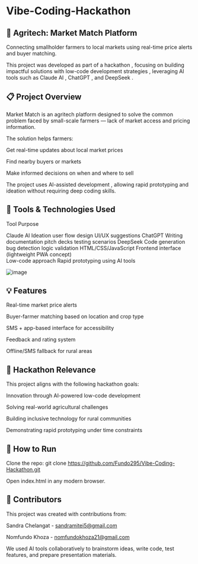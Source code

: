 # Vibe-Coding-Hackathon
## 🌱 Agritech: Market Match Platform 
Connecting smallholder farmers to local markets using real-time price alerts and buyer matching. 

This project was developed as part of a hackathon , focusing on building impactful solutions with low-code development strategies , leveraging AI tools such as Claude AI , ChatGPT , and DeepSeek .

## 📋 Project Overview
Market Match is an agritech platform designed to solve the common problem faced by small-scale farmers — lack of market access and pricing information.

The solution helps farmers:

Get real-time updates about local market prices

Find nearby buyers or markets

Make informed decisions on when and where to sell

The project uses AI-assisted development , allowing rapid prototyping and ideation without requiring deep coding skills.

## 🔧 Tools & Technologies Used
Tool	                    Purpose		

Claude AI	             Ideation	 user flow design	 UI/UX suggestions
ChatGPT       	       Writing documentation	 pitch decks	 testing scenarios
DeepSeek	             Code generation	 bug detection	 logic validation
HTML/CSS/JavaScript  	 Frontend interface (lightweight PWA concept)		
Low-code approach	     Rapid prototyping using AI tools

![image](https://github.com/user-attachments/assets/072d239c-9873-40ee-86ea-dfc3c131b8b2) 

## 💡 Features
Real-time market price alerts

Buyer-farmer matching based on location and crop type

SMS + app-based interface for accessibility

Feedback and rating system

Offline/SMS fallback for rural areas

## 🎯 Hackathon Relevance
This project aligns with the following hackathon goals:

Innovation through AI-powered low-code development

Solving real-world agricultural challenges

Building inclusive technology for rural communities

Demonstrating rapid prototyping under time constraints

## 🚀 How to Run
Clone the repo:
git clone https://github.com/Fundo295/Vibe-Coding-Hackathon.git

Open index.html in any modern browser.


## 🤝 Contributors
This project was created with contributions from:

  Sandra Chelangat - sandramitei5@gmail.com
  
  Nomfundo Khoza - nomfundokhoza21@gmail.com

We used AI tools collaboratively to brainstorm ideas, write code, test features, and prepare presentation materials.
